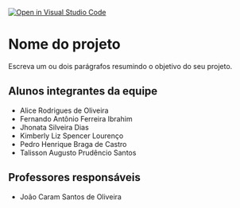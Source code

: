 [![Open in Visual Studio Code](https://classroom.github.com/assets/open-in-vscode-718a45dd9cf7e7f842a935f5ebbe5719a5e09af4491e668f4dbf3b35d5cca122.svg)](https://classroom.github.com/online_ide?assignment_repo_id=12207400&assignment_repo_type=AssignmentRepo)
# Nome do projeto
Escreva um ou dois parágrafos resumindo o objetivo do seu projeto.

## Alunos integrantes da equipe

* Alice Rodrigues de Oliveira
* Fernando Antônio Ferreira Ibrahim
* Jhonata Silveira Dias
* Kimberly Liz Spencer Lourenço
* Pedro Henrique Braga de Castro
* Talisson Augusto Prudêncio Santos

## Professores responsáveis

* João Caram Santos de Oliveira

